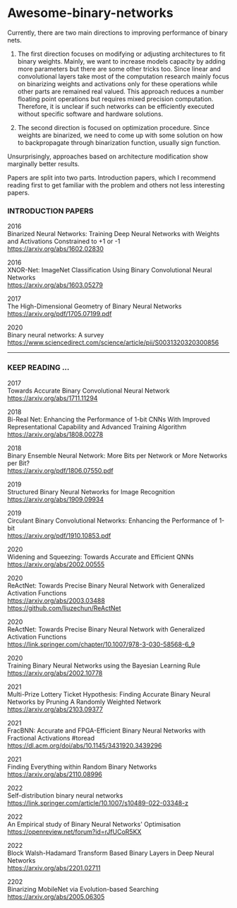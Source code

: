 # Awesome-binary-networks
Currently, there are two main directions to improving  performance of binary nets.

1.    The first direction focuses on modifying or adjusting architectures to fit binary weights. Mainly, we want to increase models capacity by adding more parameters but there are some other tricks too. Since linear and convolutional layers take most of the computation research mainly focus on binarizing  weights and activations only for these operations while other parts are remained  real valued. This approach reduces a number floating point operations but requires mixed precision computation. Therefore,  it is unclear if such networks can be efficiently executed without specific software and hardware solutions.

 2.   The second direction is focused on optimization procedure. Since weights are binarized, we need to come up with some solution on how to backpropagate through binarization function, usually sign function.

Unsurprisingly, approaches based on architecture modification show marginally better results.

Papers are split into two parts. Introduction papers, which I recommend reading first to get familiar with the problem and others not less interesting papers.


### INTRODUCTION PAPERS


2016 <br>
Binarized Neural Networks: Training Deep Neural Networks with Weights and Activations Constrained to +1 or -1 <br>
https://arxiv.org/abs/1602.02830 


2016 <br>
XNOR-Net: ImageNet Classification Using Binary Convolutional Neural Networks <br>
https://arxiv.org/abs/1603.05279


2017 <br>
The High-Dimensional Geometry of Binary Neural Networks <br>
https://arxiv.org/pdf/1705.07199.pdf

2020 <br>
Binary neural networks: A survey <br>
https://www.sciencedirect.com/science/article/pii/S0031320320300856 <br>

<hr>

### KEEP READING ...

2017 <br>
Towards Accurate Binary Convolutional Neural Network <br>
https://arxiv.org/abs/1711.11294 <br>
 

2018 <br>
Bi-Real Net: Enhancing the Performance of 1-bit CNNs With Improved Representational Capability and Advanced Training Algorithm <br>
https://arxiv.org/abs/1808.00278 <br>

2018 <br>
Binary Ensemble Neural Network: More Bits per Network or More Networks per Bit? <br>
https://arxiv.org/pdf/1806.07550.pdf <br>

2019 <br>
Structured Binary Neural Networks for Image Recognition <br>
https://arxiv.org/abs/1909.09934 <br>

2019 <br>
Circulant Binary Convolutional Networks: Enhancing the Performance of 1-bit <br>
https://arxiv.org/pdf/1910.10853.pdf <br>

2020 <br>
Widening and Squeezing: Towards Accurate and Efficient QNNs <br>
https://arxiv.org/abs/2002.00555 <br>
 
2020 <br>
ReActNet: Towards Precise Binary Neural Network with Generalized Activation Functions <br>
https://arxiv.org/abs/2003.03488 <br>
https://github.com/liuzechun/ReActNet <br>


2020 <br>
ReActNet: Towards Precise Binary Neural Network with Generalized Activation Functions <br>
https://link.springer.com/chapter/10.1007/978-3-030-58568-6_9 <br>


2020 <br>
Training Binary Neural Networks using the Bayesian Learning Rule <br>
https://arxiv.org/abs/2002.10778 <br>


2021 <br>
Multi-Prize Lottery Ticket Hypothesis: Finding Accurate Binary Neural Networks by Pruning A Randomly Weighted Network <br>
https://arxiv.org/abs/2103.09377 <br>

2021 <br>
FracBNN: Accurate and FPGA-Efficient Binary Neural Networks with Fractional Activations #toread <br>
https://dl.acm.org/doi/abs/10.1145/3431920.3439296 <br>


2021 <br>
Finding Everything within Random Binary Networks <br>
https://arxiv.org/abs/2110.08996 <br>

2022 <br>
Self-distribution binary neural networks <br>
https://link.springer.com/article/10.1007/s10489-022-03348-z <br>

2022 <br>
An Empirical study of Binary Neural Networks' Optimisation <br>
https://openreview.net/forum?id=rJfUCoR5KX <br>

2022 <br>
Block Walsh-Hadamard Transform Based Binary Layers in Deep Neural Networks <br>
https://arxiv.org/abs/2201.02711 <br>


2202 <br>
Binarizing MobileNet via Evolution-based Searching
https://arxiv.org/abs/2005.06305


